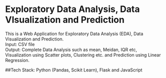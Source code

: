 # Exploratory Data Analysis, Data VIsualization and Prediction
This is a Web Application for Exploratory Data Analysis (EDA), Data Visualization and Prediction.  
Input: CSV file  
Output: Complete Data Analysis such as mean, Meidan, IQR etc, Visualization using Scatter plots, Clustering etc. and Prediction using Linear Regression.  

##Tech Stack: Python (Pandas, Scikit Learn), Flask and JavaScript
